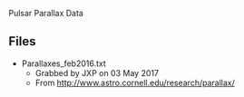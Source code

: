 Pulsar Parallax Data

Files
-----

* Parallaxes_feb2016.txt
  * Grabbed by JXP on 03 May 2017
  * From http://www.astro.cornell.edu/research/parallax/